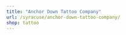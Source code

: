 ```yaml
---
title: "Anchor Down Tattoo Company"
url: /syracuse/anchor-down-tattoo-company/
shop: tattoo
---
```

